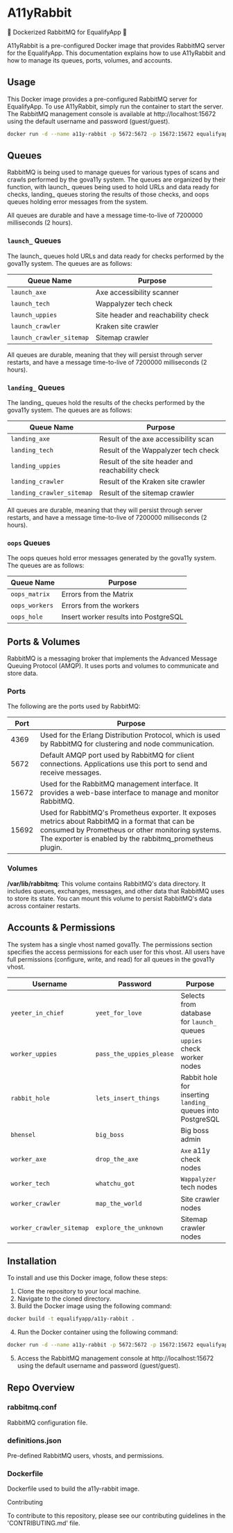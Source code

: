 # A11yRabbit
🐰 Dockerized RabbitMQ for EqualifyApp 🐰

A11yRabbit is a pre-configured Docker image that provides RabbitMQ server for the EqualifyApp. This documentation explains how to use A11yRabbit and how to manage its queues, ports, volumes, and accounts.



## Usage

This Docker image provides a pre-configured RabbitMQ server for EqualifyApp. To use A11yRabbit, simply run the container to start the server. The RabbitMQ management console is available at http://localhost:15672 using the default username and password (guest/guest).

```sh
docker run -d --name a11y-rabbit -p 5672:5672 -p 15672:15672 equalifyapp/a11y-rabbit
```


## Queues
RabbitMQ is being used to manage queues for various types of scans and crawls performed by the gova11y system. The queues are organized by their function, with launch_ queues being used to hold URLs and data ready for checks, landing_ queues storing the results of those checks, and oops queues holding error messages from the system.

All queues are durable and have a message time-to-live of 7200000 milliseconds (2 hours).

### `launch_` Queues
The launch_ queues hold URLs and data ready for checks performed by the gova11y system. The queues are as follows:

| Queue Name | Purpose |
| --- | --- |
| `launch_axe` | Axe accessibility scanner |
| `launch_tech` | Wappalyzer tech check |
| `launch_uppies` | Site header and reachability check |
| `launch_crawler` | Kraken site crawler |
| `launch_crawler_sitemap` | Sitemap crawler |

All queues are durable, meaning that they will persist through server restarts, and have a message time-to-live of 7200000 milliseconds (2 hours).

### `landing_` Queues
The landing_ queues hold the results of the checks performed by the gova11y system. The queues are as follows:

| Queue Name | Purpose |
| --- | --- |
| `landing_axe` | Result of the axe accessibility scan |
| `landing_tech` | Result of the Wappalyzer tech check |
| `landing_uppies` | Result of the site header and reachability check |
| `landing_crawler` | Result of the Kraken site crawler |
| `landing_crawler_sitemap` | Result of the sitemap crawler |

All queues are durable, meaning that they will persist through server restarts, and have a message time-to-live of 7200000 milliseconds (2 hours).

### `oops` Queues
The oops queues hold error messages generated by the gova11y system. The queues are as follows:

| Queue Name | Purpose |
| --- | --- |
| `oops_matrix` | Errors from the Matrix |
| `oops_workers` | Errors from the workers |
| `oops_hole` | Insert worker results into PostgreSQL |


## Ports & Volumes
RabbitMQ is a messaging broker that implements the Advanced Message Queuing Protocol (AMQP). It uses ports and volumes to communicate and store data.


### Ports
The following are the ports used by RabbitMQ:

| Port   | Purpose                                                                                                     |
|--------|------------------------------------------------------------------------------------------------------------|
| 4369   | Used for the Erlang Distribution Protocol, which is used by RabbitMQ for clustering and node communication. |
| 5672   | Default AMQP port used by RabbitMQ for client connections. Applications use this port to send and receive messages. |
| 15672  | Used for the RabbitMQ management interface. It provides a web-base interface to manage and monitor RabbitMQ. |
| 15692  | Used for RabbitMQ's Prometheus exporter. It exposes metrics about RabbitMQ in a format that can be consumed by Prometheus or other monitoring systems. The exporter is enabled by the rabbitmq_prometheus plugin. |


### Volumes

**/var/lib/rabbitmq**: This volume contains RabbitMQ's data directory. It includes queues, exchanges, messages, and other data that RabbitMQ uses to store its state. You can mount this volume to persist RabbitMQ's data across container restarts.

## Accounts & Permissions
The system has a single vhost named gova11y. The permissions section specifies the access permissions for each user for this vhost. All users have full permissions (configure, write, and read) for all queues in the gova11y vhost.

| Username                 | Password                  | Purpose                                                 | Permissions                               |
|--------------------------|---------------------------|-------------------------------------------------------|-------------------------------------------|
| `yeeter_in_chief`        | `yeet_for_love`           | Selects from database for `launch_` queues              | `configure`, `write`, `read`              |
| `worker_uppies`          | `pass_the_uppies_please`  | `uppies` check worker nodes                            | `configure`, `write`, `read`              |
| `rabbit_hole`            | `lets_insert_things`      | Rabbit hole for inserting `landing_` queues into PostgreSQL | `configure`, `write`, `read`        |
| `bhensel`                | `big_boss`                | Big boss admin                                          | `configure`, `write`, `read`              |
| `worker_axe`             | `drop_the_axe`            | `Axe` a11y check nodes                                  | `configure`, `write`, `read`              |
| `worker_tech`            | `whatchu_got`             | `Wappalyzer` tech nodes                                 | `configure`, `write`, `read`              |
| `worker_crawler`         | `map_the_world`           | Site crawler nodes                                      | `configure`, `write`, `read`              |
| `worker_crawler_sitemap` | `explore_the_unknown`     | Sitemap crawler nodes                                   | `configure`, `write`, `read`              |




## Installation

To install and use this Docker image, follow these steps:

1. Clone the repository to your local machine.
2. Navigate to the cloned directory.
3. Build the Docker image using the following command:
```sh
docker build -t equalifyapp/a11y-rabbit .
```
4. Run the Docker container using the following command:
```bash
docker run -d --name a11y-rabbit -p 5672:5672 -p 15672:15672 equalifyapp/a11y-rabbit
```
5. Access the RabbitMQ management console at http://localhost:15672 using the default username and password (guest/guest).

## Repo Overview

### rabbitmq.conf
RabbitMQ configuration file.

### definitions.json
Pre-defined RabbitMQ users, vhosts, and permissions.

### Dockerfile
Dockerfile used to build the a11y-rabbit image.

Contributing

To contribute to this repository, please see our contributing guidelines in the 'CONTRIBUTING.md' file.

